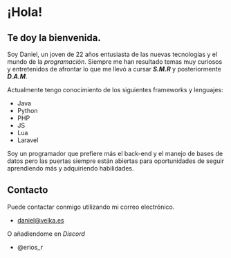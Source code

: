 # ¡Hola!
## Te doy la bienvenida.

Soy Daniel, un joven de 22 años entusiasta de las nuevas tecnologías y el mundo de la <i>programación</i>.
Siempre me han resultado temas muy curiosos y entretenidos de afrontar lo que me llevó a cursar <i><b>S.M.R</b></i> y posteriormente <i><b>D.A.M</b></i>.

Actualmente tengo conocimiento de los siguientes frameworks y lenguajes:

- Java
- Python
- PHP
- JS
- Lua
- Laravel

Soy un programador que prefiere más el back-end y el manejo de bases de datos pero las puertas siempre están abiertas para oportunidades de seguir aprendiendo más y adquiriendo habilidades.

## Contacto

Puede contactar conmigo utilizando mi correo electrónico.
- daniel@velka.es

O añadiendome en <i>Discord</i>
- @erios_r

<!---
DarkRPA/DarkRPA is a ✨ special ✨ repository because its `README.md` (this file) appears on your GitHub profile.
You can click the Preview link to take a look at your changes.
--->

